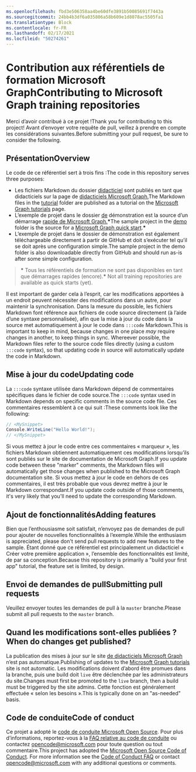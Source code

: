 ```yaml
---
ms.openlocfilehash: fbd3e506358aa4be60dfe3891b50085691f7443a
ms.sourcegitcommit: 24bb4b3df6a035806a58b609e1d8078ac5505fa1
ms.translationtype: Block
ms.contentlocale: fr-FR
ms.lasthandoff: 02/17/2021
ms.locfileid: "50274261"
---
```

# <a name="contributing-to-microsoft-graph-training-repositories"></a><span data-ttu-id="45918-101">Contribution aux référentiels de formation Microsoft Graph</span><span class="sxs-lookup"><span data-stu-id="45918-101">Contributing to Microsoft Graph training repositories</span></span>

<span data-ttu-id="45918-102">Merci d’avoir contribué à ce projet !</span><span class="sxs-lookup"><span data-stu-id="45918-102">Thank you for contributing to this project!</span></span> <span data-ttu-id="45918-103">Avant d’envoyer votre requête de pull, veillez à prendre en compte les considérations suivantes.</span><span class="sxs-lookup"><span data-stu-id="45918-103">Before submitting your pull request, be sure to consider the following.</span></span>

## <a name="overview"></a><span data-ttu-id="45918-104">Présentation</span><span class="sxs-lookup"><span data-stu-id="45918-104">Overview</span></span>

<span data-ttu-id="45918-105">Le code de ce référentiel sert à trois fins :</span><span class="sxs-lookup"><span data-stu-id="45918-105">The code in this repository serves three purposes:</span></span>

- <span data-ttu-id="45918-106">Les fichiers Markdown du dossier [didacticiel](/tutorial) sont publiés en tant que didacticiels sur la page de [didacticiels Microsoft Graph.](https://docs.microsoft.com/graph/tutorials)</span><span class="sxs-lookup"><span data-stu-id="45918-106">The Markdown files in the [tutorial](/tutorial) folder are published as a tutorial on the [Microsoft Graph tutorials](https://docs.microsoft.com/graph/tutorials) page.</span></span>
- <span data-ttu-id="45918-107">L’exemple de projet dans le dossier [de](/demo) démonstration est la source d’un démarrage [rapide de Microsoft Graph.](https://developer.microsoft.com/graph/quick-start)**\***</span><span class="sxs-lookup"><span data-stu-id="45918-107">The sample project in the [demo](/demo) folder is the source for a [Microsoft Graph quick start](https://developer.microsoft.com/graph/quick-start).**\***</span></span>
- <span data-ttu-id="45918-108">L’exemple de projet dans le dossier de démonstration est également téléchargeable directement à partir de GitHub et doit s’exécuter tel qu’il se doit après une configuration simple.</span><span class="sxs-lookup"><span data-stu-id="45918-108">The sample project in the demo folder is also downloadable directly from GitHub and should run as-is after some simple configuration.</span></span>

> <span data-ttu-id="45918-109">**\*** Tous les référentiels de formation ne sont pas disponibles en tant que démarrages rapides (encore).</span><span class="sxs-lookup"><span data-stu-id="45918-109">**\*** Not all training repositories are available as quick starts (yet).</span></span>

<span data-ttu-id="45918-110">Il est important de garder cela à  l’esprit, car les modifications apportées à un endroit peuvent nécessiter des modifications dans un autre, pour maintenir la synchronisation. Dans la mesure du possible, les fichiers Markdown font référence aux fichiers de code source directement (à l’aide d’une syntaxe personnalisée), afin que la mise à jour du code dans la source met automatiquement à jour le code dans `:::code` Markdown.</span><span class="sxs-lookup"><span data-stu-id="45918-110">This is important to keep in mind, because changes in one place *may* require changes in another, to keep things in sync. Whereever possible, the Markdown files refer to the source code files directly (using a custom `:::code` syntax), so that updating code in source will automatically update the code in Markdown.</span></span>

## <a name="updating-code"></a><span data-ttu-id="45918-111">Mise à jour du code</span><span class="sxs-lookup"><span data-stu-id="45918-111">Updating code</span></span>

<span data-ttu-id="45918-112">La `:::code` syntaxe utilisée dans Markdown dépend de commentaires spécifiques dans le fichier de code source.</span><span class="sxs-lookup"><span data-stu-id="45918-112">The `:::code` syntax used in Markdown depends on specific comments in the source code file.</span></span> <span data-ttu-id="45918-113">Ces commentaires ressemblent à ce qui suit :</span><span class="sxs-lookup"><span data-stu-id="45918-113">These comments look like the following:</span></span>

```csharp
// <MySnippet>
Console.WriteLine("Hello World!");
// </MySnippet>
```

<span data-ttu-id="45918-114">Si vous mettez à jour le code entre ces commentaires « marqueur », les fichiers Markdown obtiennent automatiquement ces modifications lorsqu’ils sont publiés sur le site de documentation de Microsoft Graph.</span><span class="sxs-lookup"><span data-stu-id="45918-114">If you update code between these "marker" comments, the Markdown files will automatically get those changes when published to the Microsoft Graph documentation site.</span></span> <span data-ttu-id="45918-115">Si vous mettez à jour le code en dehors de ces commentaires, il est très probable que vous devrez mettre à jour le Markdown correspondant.</span><span class="sxs-lookup"><span data-stu-id="45918-115">If you update code outside of those comments, it's very likely that you'll need to update the corresponding Markdown.</span></span>

## <a name="adding-features"></a><span data-ttu-id="45918-116">Ajout de fonctionnalités</span><span class="sxs-lookup"><span data-stu-id="45918-116">Adding features</span></span>

<span data-ttu-id="45918-117">Bien que l’enthousiasme soit satisfait, n’envoyez pas de demandes de pull pour ajouter de nouvelles fonctionnalités à l’exemple.</span><span class="sxs-lookup"><span data-stu-id="45918-117">While the enthusiasm is appreciated, please don't send pull requests to add new features to the sample.</span></span> <span data-ttu-id="45918-118">Étant donné que ce référentiel est principalement un didacticiel « Créer votre première application », l’ensemble des fonctionnalités est limité, de par sa conception.</span><span class="sxs-lookup"><span data-stu-id="45918-118">Because this repository is primarily a "build your first app" tutorial, the feature set is limited, by design.</span></span>

## <a name="submitting-pull-requests"></a><span data-ttu-id="45918-119">Envoi de demandes de pull</span><span class="sxs-lookup"><span data-stu-id="45918-119">Submitting pull requests</span></span>

<span data-ttu-id="45918-120">Veuillez envoyer toutes les demandes de pull à la `master` branche.</span><span class="sxs-lookup"><span data-stu-id="45918-120">Please submit all pull requests to the `master` branch.</span></span>

## <a name="when-do-changes-get-published"></a><span data-ttu-id="45918-121">Quand les modifications sont-elles publiées ?</span><span class="sxs-lookup"><span data-stu-id="45918-121">When do changes get published?</span></span>

<span data-ttu-id="45918-122">La publication des mises à jour sur le site [de didacticiels Microsoft Graph](https://docs.microsoft.com/graph/tutorials) n’est pas automatique.</span><span class="sxs-lookup"><span data-stu-id="45918-122">Publishing of updates to the [Microsoft Graph tutorials](https://docs.microsoft.com/graph/tutorials) site is not automatic.</span></span> <span data-ttu-id="45918-123">Les modifications doivent d’abord être promues dans la branche, puis une build doit `live` être déclenchée par les administrateurs du site.</span><span class="sxs-lookup"><span data-stu-id="45918-123">Changes must first be promoted to the `live` branch, then a build must be triggered by the site admins.</span></span> <span data-ttu-id="45918-124">Cette fonction est généralement effectuée « selon les besoins ».</span><span class="sxs-lookup"><span data-stu-id="45918-124">This is typically done on an "as-needed" basis.</span></span>

## <a name="code-of-conduct"></a><span data-ttu-id="45918-125">Code de conduite</span><span class="sxs-lookup"><span data-stu-id="45918-125">Code of conduct</span></span>

<span data-ttu-id="45918-p106">Ce projet a adopté le [code de conduite Microsoft Open Source](https://opensource.microsoft.com/codeofconduct/). Pour plus d’informations, reportez-vous à la [FAQ relative au code de conduite](https://opensource.microsoft.com/codeofconduct/faq/) ou contactez [opencode@microsoft.com](mailto:opencode@microsoft.com) pour toute question ou tout commentaire.</span><span class="sxs-lookup"><span data-stu-id="45918-p106">This project has adopted the [Microsoft Open Source Code of Conduct](https://opensource.microsoft.com/codeofconduct/). For more information see the [Code of Conduct FAQ](https://opensource.microsoft.com/codeofconduct/faq/) or contact [opencode@microsoft.com](mailto:opencode@microsoft.com) with any additional questions or comments.</span></span>
